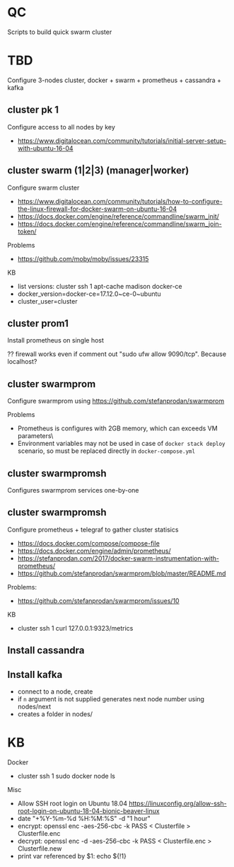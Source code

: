 # QC

Scripts to build quick swarm cluster

# TBD

Configure 3-nodes cluster, docker + swarm + prometheus + cassandra + kafka

## cluster pk 1

Configure access to all nodes by key

- https://www.digitalocean.com/community/tutorials/initial-server-setup-with-ubuntu-16-04

## cluster swarm (1|2|3) (manager|worker)

Configure swarm cluster

- https://www.digitalocean.com/community/tutorials/how-to-configure-the-linux-firewall-for-docker-swarm-on-ubuntu-16-04
- https://docs.docker.com/engine/reference/commandline/swarm_init/
- https://docs.docker.com/engine/reference/commandline/swarm_join-token/

Problems

- https://github.com/moby/moby/issues/23315 

KB
- list versions: cluster ssh 1 apt-cache madison docker-ce
- docker_version=docker-ce=17.12.0~ce-0~ubuntu
- cluster_user=cluster

## cluster prom1

Install prometheus on single host

?? firewall works even if comment out "sudo ufw allow 9090/tcp". Because localhost?

## cluster swarmprom

Configure swarmprom using https://github.com/stefanprodan/swarmprom

Problems

- Prometheus is configures with 2GB memory, which can exceeds VM parameters\
- Environment variables may not be used in case of `docker stack deploy` scenario, so must be replaced directly in `docker-compose.yml`

## cluster swarmpromsh

Configures swarmprom services one-by-one

## cluster swarmpromsh

Configure prometheus + telegraf to gather cluster statisics

- https://docs.docker.com/compose/compose-file
- https://docs.docker.com/engine/admin/prometheus/
- https://stefanprodan.com/2017/docker-swarm-instrumentation-with-prometheus/
- https://github.com/stefanprodan/swarmprom/blob/master/README.md

Problems:
- https://github.com/stefanprodan/swarmprom/issues/10

KB

- cluster ssh 1 curl 127.0.0.1:9323/metrics


## Install cassandra

## Install kafka

- connect to a node, create
- if `n` argument is not supplied generates next node number using nodes/next 
- creates a folder in nodes/

# KB

Docker

- cluster ssh 1 sudo docker node ls

Misc 
- Allow SSH root login on Ubuntu 18.04 https://linuxconfig.org/allow-ssh-root-login-on-ubuntu-18-04-bionic-beaver-linux
- date "+%Y-%m-%d %H:%M:%S" -d "1 hour"
- encrypt: openssl enc -aes-256-cbc -k PASS < Clusterfile  > Clusterfile.enc
- decrypt: openssl enc -d -aes-256-cbc -k PASS < Clusterfile.enc > Clusterfile.new
- print var referenced by $1: echo ${!1}
